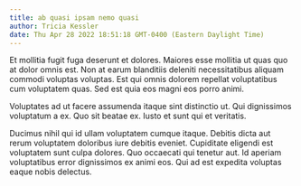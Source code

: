 ```yaml
---
title: ab quasi ipsam nemo quasi
author: Tricia Kessler
date: Thu Apr 28 2022 18:51:18 GMT-0400 (Eastern Daylight Time)
---
```

Et mollitia fugit fuga deserunt et dolores. Maiores esse mollitia ut quas quo at dolor omnis est. Non at earum blanditiis deleniti necessitatibus aliquam commodi voluptas voluptas. Est qui omnis dolorem repellat voluptatibus cum voluptatem quas. Sed est quia eos magni eos porro animi.

 Voluptates ad ut facere assumenda itaque sint distinctio ut. Qui dignissimos voluptatum a ex. Quo sit beatae ex. Iusto et sunt qui et veritatis.

 Ducimus nihil qui id ullam voluptatem cumque itaque. Debitis dicta aut rerum voluptatem doloribus iure debitis eveniet. Cupiditate eligendi est voluptatem sunt culpa dolores. Quo occaecati qui tenetur aut. Id aperiam voluptatibus error dignissimos ex animi eos. Qui ad est expedita voluptas eaque nobis delectus.